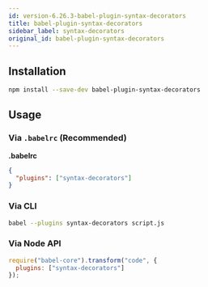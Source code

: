 ```yaml
---
id: version-6.26.3-babel-plugin-syntax-decorators
title: babel-plugin-syntax-decorators
sidebar_label: syntax-decorators
original_id: babel-plugin-syntax-decorators
---
```


## Installation

```sh
npm install --save-dev babel-plugin-syntax-decorators
```

## Usage

### Via `.babelrc` (Recommended)

**.babelrc**

```json
{
  "plugins": ["syntax-decorators"]
}
```

### Via CLI

```sh
babel --plugins syntax-decorators script.js
```

### Via Node API

```javascript
require("babel-core").transform("code", {
  plugins: ["syntax-decorators"]
});
```

